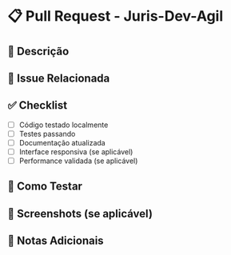 # 📋 Pull Request - Juris-Dev-Agil

## 🎯 Descrição
<!-- Descreva brevemente as mudanças implementadas -->

## 🔗 Issue Relacionada
<!-- Link para a issue: Closes #XX -->

## ✅ Checklist
- [ ] Código testado localmente
- [ ] Testes passando
- [ ] Documentação atualizada
- [ ] Interface responsiva (se aplicável)
- [ ] Performance validada (se aplicável)

## 🧪 Como Testar
<!-- Instruções para testar as mudanças -->

## 📸 Screenshots (se aplicável)
<!-- Adicione screenshots da interface -->

## 📝 Notas Adicionais
<!-- Qualquer informação adicional relevante -->

